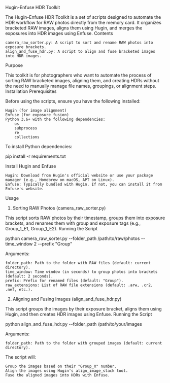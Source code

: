 Hugin-Enfuse HDR Toolkit

The Hugin-Enfuse HDR Toolkit is a set of scripts designed to automate the HDR workflow for RAW photos directly from the memory card. It organizes bracketed RAW images, aligns them using Hugin, and merges the exposures into HDR images using Enfuse.
Contents

    camera_raw_sorter.py: A script to sort and rename RAW photos into exposure brackets.
    align_and_fuse_hdr.py: A script to align and fuse bracketed images into HDR images.

Purpose

This toolkit is for photographers who want to automate the process of sorting RAW bracketed images, aligning them, and creating HDRs without the need to manually manage file names, groupings, or alignment steps.
Installation
Prerequisites

Before using the scripts, ensure you have the following installed:

    Hugin (for image alignment)
    Enfuse (for exposure fusion)
    Python 3.6+ with the following dependencies:
        os
        subprocess
        re
        collections

To install Python dependencies:

pip install -r requirements.txt

Install Hugin and Enfuse

    Hugin: Download from Hugin's official website or use your package manager (e.g., Homebrew on macOS, APT on Linux).
    Enfuse: Typically bundled with Hugin. If not, you can install it from Enfuse's website.

Usage
1. Sorting RAW Photos (camera_raw_sorter.py)

This script sorts RAW photos by their timestamp, groups them into exposure brackets, and renames them with group and exposure tags (e.g., Group_1_E1, Group_1_E2).
Running the Script

python camera_raw_sorter.py --folder_path /path/to/raw/photos --time_window 2 --prefix "Group"

Arguments:

    folder_path: Path to the folder with RAW files (default: current directory).
    time_window: Time window (in seconds) to group photos into brackets (default: 2 seconds).
    prefix: Prefix for renamed files (default: "Group").
    raw_extensions: List of RAW file extensions (default: .arw, .cr2, .nef, etc.).

2. Aligning and Fusing Images (align_and_fuse_hdr.py)

This script groups the images by their exposure bracket, aligns them using Hugin, and then creates HDR images using Enfuse.
Running the Script

python align_and_fuse_hdr.py --folder_path /path/to/your/images

Arguments:

    folder_path: Path to the folder with grouped images (default: current directory).

The script will:

    Group the images based on their "Group_X" number.
    Align the images using Hugin's align_image_stack tool.
    Fuse the aligned images into HDRs with Enfuse.
